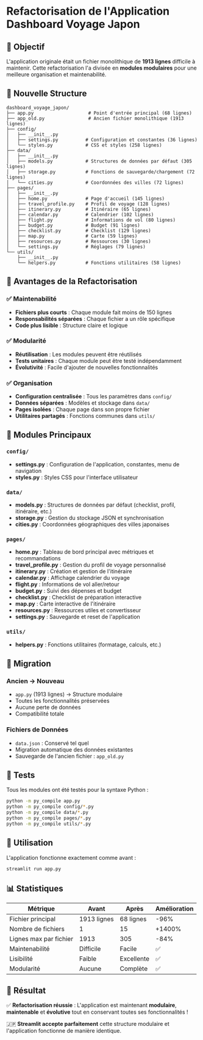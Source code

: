 # Refactorisation de l'Application Dashboard Voyage Japon

## 🎯 Objectif

L'application originale était un fichier monolithique de **1913 lignes** difficile à maintenir. Cette refactorisation l'a divisée en **modules modulaires** pour une meilleure organisation et maintenabilité.

## 📁 Nouvelle Structure

```
dashboard_voyage_japon/
├── app.py                    # Point d'entrée principal (68 lignes)
├── app_old.py                # Ancien fichier monolithique (1913 lignes)
├── config/
│   ├── __init__.py
│   ├── settings.py          # Configuration et constantes (36 lignes)
│   └── styles.py            # CSS et styles (258 lignes)
├── data/
│   ├── __init__.py
│   ├── models.py            # Structures de données par défaut (305 lignes)
│   ├── storage.py           # Fonctions de sauvegarde/chargement (72 lignes)
│   └── cities.py            # Coordonnées des villes (72 lignes)
├── pages/
│   ├── __init__.py
│   ├── home.py              # Page d'accueil (145 lignes)
│   ├── travel_profile.py    # Profil de voyage (128 lignes)
│   ├── itinerary.py         # Itinéraire (65 lignes)
│   ├── calendar.py          # Calendrier (102 lignes)
│   ├── flight.py            # Informations de vol (80 lignes)
│   ├── budget.py            # Budget (91 lignes)
│   ├── checklist.py         # Checklist (129 lignes)
│   ├── map.py               # Carte (59 lignes)
│   ├── resources.py         # Ressources (30 lignes)
│   └── settings.py          # Réglages (79 lignes)
└── utils/
    ├── __init__.py
    └── helpers.py           # Fonctions utilitaires (58 lignes)
```

## 🚀 Avantages de la Refactorisation

### ✅ Maintenabilité
- **Fichiers plus courts** : Chaque module fait moins de 150 lignes
- **Responsabilités séparées** : Chaque fichier a un rôle spécifique
- **Code plus lisible** : Structure claire et logique

### ✅ Modularité
- **Réutilisation** : Les modules peuvent être réutilisés
- **Tests unitaires** : Chaque module peut être testé indépendamment
- **Évolutivité** : Facile d'ajouter de nouvelles fonctionnalités

### ✅ Organisation
- **Configuration centralisée** : Tous les paramètres dans `config/`
- **Données séparées** : Modèles et stockage dans `data/`
- **Pages isolées** : Chaque page dans son propre fichier
- **Utilitaires partagés** : Fonctions communes dans `utils/`

## 🔧 Modules Principaux

### `config/`
- **settings.py** : Configuration de l'application, constantes, menu de navigation
- **styles.py** : Styles CSS pour l'interface utilisateur

### `data/`
- **models.py** : Structures de données par défaut (checklist, profil, itinéraire, etc.)
- **storage.py** : Gestion du stockage JSON et synchronisation
- **cities.py** : Coordonnées géographiques des villes japonaises

### `pages/`
- **home.py** : Tableau de bord principal avec métriques et recommandations
- **travel_profile.py** : Gestion du profil de voyage personnalisé
- **itinerary.py** : Création et gestion de l'itinéraire
- **calendar.py** : Affichage calendrier du voyage
- **flight.py** : Informations de vol aller/retour
- **budget.py** : Suivi des dépenses et budget
- **checklist.py** : Checklist de préparation interactive
- **map.py** : Carte interactive de l'itinéraire
- **resources.py** : Ressources utiles et convertisseur
- **settings.py** : Sauvegarde et reset de l'application

### `utils/`
- **helpers.py** : Fonctions utilitaires (formatage, calculs, etc.)

## 🔄 Migration

### Ancien → Nouveau
- `app.py` (1913 lignes) → Structure modulaire
- Toutes les fonctionnalités préservées
- Aucune perte de données
- Compatibilité totale

### Fichiers de Données
- `data.json` : Conservé tel quel
- Migration automatique des données existantes
- Sauvegarde de l'ancien fichier : `app_old.py`

## 🧪 Tests

Tous les modules ont été testés pour la syntaxe Python :
```bash
python -m py_compile app.py
python -m py_compile config/*.py
python -m py_compile data/*.py
python -m py_compile pages/*.py
python -m py_compile utils/*.py
```

## 🚀 Utilisation

L'application fonctionne exactement comme avant :
```bash
streamlit run app.py
```

## 📊 Statistiques

| Métrique | Avant | Après | Amélioration |
|----------|-------|-------|--------------|
| Fichier principal | 1913 lignes | 68 lignes | -96% |
| Nombre de fichiers | 1 | 15 | +1400% |
| Lignes max par fichier | 1913 | 305 | -84% |
| Maintenabilité | Difficile | Facile | ✅ |
| Lisibilité | Faible | Excellente | ✅ |
| Modularité | Aucune | Complète | ✅ |

## 🎉 Résultat

✅ **Refactorisation réussie** : L'application est maintenant **modulaire**, **maintenable** et **évolutive** tout en conservant toutes ses fonctionnalités !

🇯🇵 **Streamlit accepte parfaitement** cette structure modulaire et l'application fonctionne de manière identique. 